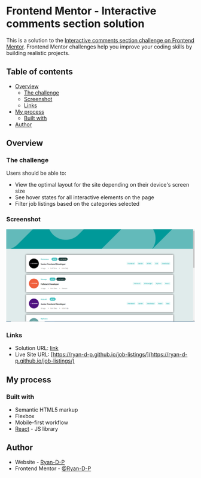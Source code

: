 # Frontend Mentor - Interactive comments section solution

This is a solution to the [Interactive comments section challenge on Frontend Mentor](https://www.frontendmentor.io/challenges/job-listings-with-filtering-ivstIPCt). Frontend Mentor challenges help you improve your coding skills by building realistic projects. 

## Table of contents

- [Overview](#overview)
  - [The challenge](#the-challenge)
  - [Screenshot](#screenshot)
  - [Links](#links)
- [My process](#my-process)
  - [Built with](#built-with)
- [Author](#author)

## Overview

### The challenge

Users should be able to:

- View the optimal layout for the site depending on their device's screen size
- See hover states for all interactive elements on the page
- Filter job listings based on the categories selected

### Screenshot

![](./Screenshot.png)

### Links

- Solution URL: [link](link)
- Live Site URL: [https://ryan-d-p.github.io/job-listings/](https://ryan-d-p.github.io/job-listings/)

## My process

### Built with

- Semantic HTML5 markup
- Flexbox
- Mobile-first workflow
- [React](https://reactjs.org/) - JS library

## Author

- Website - [Ryan-D-P](https://github.com/Ryan-D-P)
- Frontend Mentor - [@Ryan-D-P](https://www.frontendmentor.io/profile/Ryan-D-P)